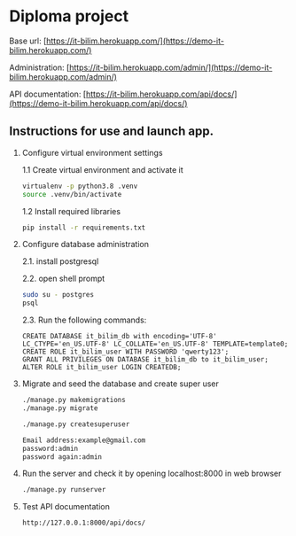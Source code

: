 # Diploma project

Base url: [https://it-bilim.herokuapp.com/](https://demo-it-bilim.herokuapp.com/)

Administration: [https://it-bilim.herokuapp.com/admin/](https://demo-it-bilim.herokuapp.com/admin/)

API documentation: [https://it-bilim.herokuapp.com/api/docs/](https://demo-it-bilim.herokuapp.com/api/docs/)

##  Instructions for use and launch app.

1. Configure virtual environment settings

    1.1 Create virtual environment and activate it
    
    ```bash
    virtualenv -p python3.8 .venv
   source .venv/bin/activate
    ```
    1.2 Install required libraries

    ```bash
    pip install -r requirements.txt
    ```

2. Configure database administration 
    
    2.1. install postgresql
    
    2.2. open shell prompt
    ```bash
    sudo su - postgres
    psql
    ```
    2.3. Run the following commands:
    ```postgresplsql
    CREATE DATABASE it_bilim_db with encoding='UTF-8' LC_CTYPE='en_US.UTF-8' LC_COLLATE='en_US.UTF-8' TEMPLATE=template0;
    CREATE ROLE it_bilim_user WITH PASSWORD 'qwerty123';
    GRANT ALL PRIVILEGES ON DATABASE it_bilim_db to it_bilim_user;
    ALTER ROLE it_bilim_user LOGIN CREATEDB;
    ```

3. Migrate and seed the database and create super user

    ```bash
    ./manage.py makemigrations
    ./manage.py migrate
    ```
   
    ```bash
    ./manage.py createsuperuser
   
   Email address:example@gmail.com
   password:admin
   password again:admin
    ```

4. Run the server and check it by opening localhost:8000 in web browser

    ```bash
    ./manage.py runserver
    ```
    
5. Test API documentation

    ```
    http://127.0.0.1:8000/api/docs/
    ```
